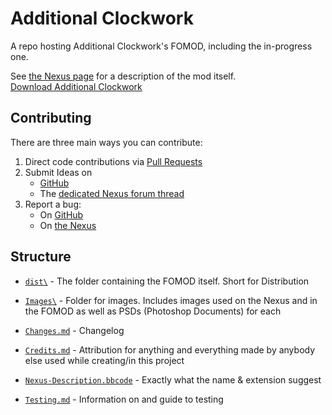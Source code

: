# Additional Clockwork

A repo hosting Additional Clockwork's FOMOD, including the in-progress one.

See [the Nexus page](https://www.nexusmods.com/skyrimspecialedition/mods/47087) for a description of the mod itself.
<br>[Download Additional Clockwork](https://www.nexusmods.com/skyrimspecialedition/mods/47087)

## Contributing

There are three main ways you can contribute:

1. Direct code contributions via [Pull Requests](https://github.com/BellCubeDev/AdditionalClockwork/pulls)
2. Submit Ideas on
    * [GitHub](https://github.com/BellCubeDev/AdditionalClockwork/issues/new?assignees=BellCubeDev&labels=suggestion&template=idea-suggestion.md&title=%5BS%5D+Idea+Name+or+Short+Description)
    * The [dedicated Nexus forum thread](https://www.nexusmods.com/skyrimspecialedition/mods/47087/?tab=forum&topic_id=10280988)
3. Report a bug:
    * On [GitHub](https://github.com/BellCubeDev/AdditionalClockwork/issues/new?assignees=BellCubeDev&labels=bug&template=bug_report.md&title=%5BB%5D+Extra-short+description+of+the+bug)
    * On [the Nexus](https://www.nexusmods.com/Core/Libs/Common/Widgets/AddBugReportPopUp?game_id=1704&mod_id=47087)

## Structure

- [`dist\`](dist/) - The folder containing the FOMOD itself. Short for Distribution
- [`Images\`](Images/) - Folder for images. Includes images used on the Nexus and in the FOMOD as well as PSDs (Photoshop Documents) for each
- [`Changes.md`](Changes.md) - Changelog

- [`Credits.md`](Credits.md) - Attribution for anything and everything made by anybody else used while creating/in this project
- [`Nexus-Description.bbcode`](Nexus-Description.bbcode) - Exactly what the name & extension suggest
- [`Testing.md`](Testing.md) - Information on and guide to testing

